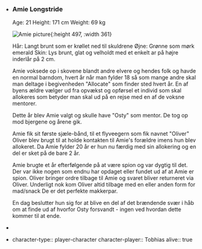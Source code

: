 - ### Amie Longstride
  
  Age: 21
  Height: 171 cm
  Weight: 69 kg
  
  ![Amie picture](https://cdn.discordapp.com/attachments/1030158179310506095/1035425841728983130/Elf.jpg){:height 497, :width 361}
  
  Hår: Langt brunt som er krøllet ned til skuldrene
  Øjne: Grønne som mørk emerald
  Skin: Lys brunt, glat og velholdt med et enkelt ar på højre inderlår på 2 cm.
  
  Amie voksede op i skovene blandt andre elvere og hendes folk og havde en normal barndom, hvert år når man fylder 18 så som mange andre skal man deltage i begivenheden "Allocate" som finder sted hvert år.
  En af byens ældre vælger ud fra opvækst og opførsel et individ som skal allokeres som betyder man skal ud på en rejse med en af de voksne mentorer.
  
  Dette år blev Amie valgt og skulle have "Osty" som mentor.
  De tog op mod bjergene og årene gik.
  
  Amie fik sit første sjæle-bånd, til et flyveegern som fik navnet "Oliver"
  Oliver blev brugt til at holde kontakten til Amie's forældre imens hun blev allokeret.
  Da Amie fylder 20 år er hun nu færdig med sin allokering og en del er sket på de bare 2 år.
  
  Amie brugte et år efterfølgende på at være spion og var dygtig til det.
  Der var ikke nogen som endnu har opdaget eller fundet ud af at Amie er spion.
  Oliver bringer ordre tilbage til Amie og svaret bliver returneret via Oliver. Underligt nok kom Oliver altid tilbage med en eller anden form for mad/snack
  De er det perfekte makkerpar.
  
  En dag beslutter hun sig for at blive en del af det brændende svær i håb om at finde ud af hvorfor Osty forsvandt - ingen ved hvordan dette kommer til at ende.
-
- character-type:: player-character
  character-player:: Tobhias
  alive:: true